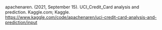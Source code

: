 apachenaren. (2021, September 15). UCI_Credit_Card analysis and prediction. Kaggle.com; Kaggle. https://www.kaggle.com/code/apachenaren/uci-credit-card-analysis-and-prediction/input
